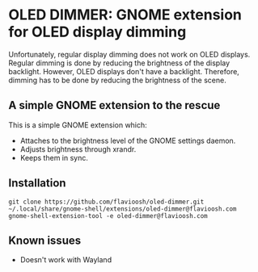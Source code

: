 # OLED DIMMER: GNOME extension for OLED display dimming

Unfortunately, regular display dimming does not work on OLED displays. Regular
dimming is done by reducing the brightness of the display backlight. However,
OLED displays don't have a backlight. Therefore, dimming has to be done by
reducing the brightness of the scene.

## A simple GNOME extension to the rescue

This is a simple GNOME extension which:

* Attaches to the brightness level of the GNOME settings daemon.
* Adjusts brightness through xrandr.
* Keeps them in sync.

## Installation

```
git clone https://github.com/flavioosh/oled-dimmer.git ~/.local/share/gnome-shell/extensions/oled-dimmer@flavioosh.com
gnome-shell-extension-tool -e oled-dimmer@flavioosh.com
```

## Known issues

* Doesn't work with Wayland
